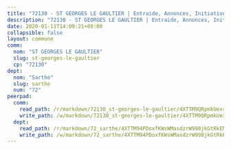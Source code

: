 ```yaml
---
title: "72130 - ST GEORGES LE GAULTIER | Entraide, Annonces, Initiatives"
description: "72130 - ST GEORGES LE GAULTIER | Entraide, Annonces, Initiatives"
date: 2020-01-11T14:09:21+09:00
collapsible: false
layout: commune
comm:
  nom: "ST GEORGES LE GAULTIER"
  slug: st-georges-le-gaultier
  cp: "72130"
dept:
  nom: "Sarthe"
  slug: sarthe
  num: "72"
peerpad:
  comm:
    read_path: /r/markdown/72130_st-georges-le-gaultier/4XTTM9QRpmkUexsaAQTZdJUymJf4rDEecFRE1snEATYgHd2NY
    write_path: /w/markdown/72130_st-georges-le-gaultier/4XTTM9QRpmkUexsaAQTZdJUymJf4rDEecFRE1snEATYgHd2NY-K3TgTnNAxtcnMuTUVYzZ5BHjdCC93fqocE7smaUihcLyq7AP3nvSMUShBdvC8FXdVszz1PGEpxmYA5WM93hBHBQ9Xfvhxp3c27UxbAupUNz8fQCvjcV27Yf2mtzdmZ1GqzHjyUdr
  dept:
    read_path: /r/markdown/72_sarthe/4XTTM94PDoxfKWsWMasdzrW998jkGtRkEM3CSUC42xSpuJKZ5
    write_path: /w/markdown/72_sarthe/4XTTM94PDoxfKWsWMasdzrW998jkGtRkEM3CSUC42xSpuJKZ5-K3TgTpjFyG67yVeuXvSAfSYzY4Yx2FMtDhgpv5HM2EDBJRVMn95z33xx4XjRNYNVaVsBPQ1t4pG9MoyNqwTqa8mcnEUB8rK4BMVbvUhCtGWCPSFnDCaT8GJTyimDgsCirLN3zswh
---
```


